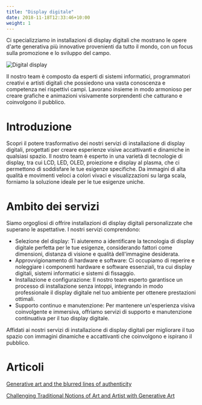 ```yaml
---
title: "Display digitale"
date: 2018-11-18T12:33:46+10:00
weight: 1
---
```


Ci specializziamo in installazioni di display digitali che mostrano le opere d'arte generativa più innovative provenienti da tutto il mondo, con un focus sulla promozione e lo sviluppo del campo.

![Digital display](/images/illustrations/digital-display.png)

Il nostro team è composto da esperti di sistemi informatici, programmatori creativi e artisti digitali che possiedono una vasta conoscenza e competenza nei rispettivi campi. Lavorano insieme in modo armonioso per creare grafiche e animazioni visivamente sorprendenti che catturano e coinvolgono il pubblico.

# Introduzione

Scopri il potere trasformativo dei nostri servizi di installazione di display digitali, progettati per creare esperienze visive accattivanti e dinamiche in qualsiasi spazio. Il nostro team è esperto in una varietà di tecnologie di display, tra cui LCD, LED, OLED, proiezione e display al plasma, che ci permettono di soddisfare le tue esigenze specifiche. Da immagini di alta qualità e movimenti veloci a colori vivaci e visualizzazioni su larga scala, forniamo la soluzione ideale per le tue esigenze uniche.

# Ambito dei servizi

Siamo orgogliosi di offrire installazioni di display digitali personalizzate che superano le aspettative. I nostri servizi comprendono:

- Selezione del display: Ti aiuteremo a identificare la tecnologia di display digitale perfetta per le tue esigenze, considerando fattori come dimensioni, distanza di visione e qualità dell'immagine desiderata.
- Approvvigionamento di hardware e software: Ci occupiamo di reperire e noleggiare i componenti hardware e software essenziali, tra cui display digitali, sistemi informatici e sistemi di fissaggio.
- Installazione e configurazione: Il nostro team esperto garantisce un processo di installazione senza intoppi, integrando in modo professionale il display digitale nel tuo ambiente per ottenere prestazioni ottimali.
- Supporto continuo e manutenzione: Per mantenere un'esperienza visiva coinvolgente e immersiva, offriamo servizi di supporto e manutenzione continuativa per il tuo display digitale.

Affidati ai nostri servizi di installazione di display digitali per migliorare il tuo spazio con immagini dinamiche e accattivanti che coinvolgono e ispirano il pubblico.


# Articoli

[Generative art and the blurred lines of authenticity](https://medium.com/generatedart/generative-art-and-the-blurred-lines-of-authenticity-80d5417d8c03)

[Challenging Traditional Notions of Art and Artist with Generative Art](https://medium.com/generatedart/challenging-traditional-notions-of-art-and-artist-with-generative-art-193811e3d406)

